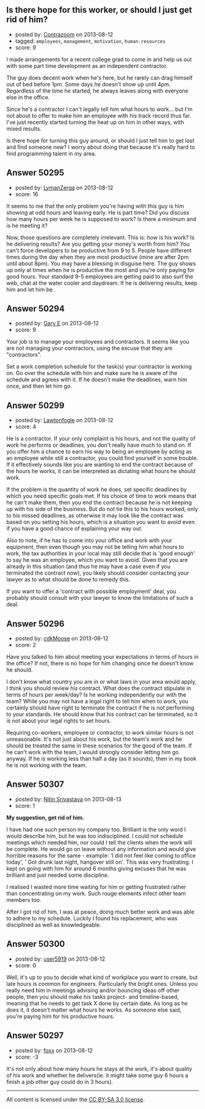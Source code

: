 ## Is there hope for this worker, or should I just get rid of him?

- posted by: [Contrazoom](https://stackexchange.com/users/-1/21821-contrazoom) on 2013-08-12
- tagged: `employees`, `management`, `motivation`, `human-resources`
- score: 9

I made arrangements for a recent college grad to come in and help us out with some part time development as an independent contractor.

The guy does decent work when he's here, but he rarely can drag himself out of bed before 1pm.  Some days he doesn't show up until 4pm.  Regardless of the time he started, he always leaves along with everyone else in the office.

Since he's a contractor I can't legally tell him what hours to work... but I'm not about to offer to make him an employee with his track record thus far.  I've just recently started turning the heat up on him in other ways, with mixed results.

Is there hope for turning this guy around, or should I just tell him to get lost and find someone new?  I worry about doing that because it's really hard to find programming talent in my area.


## Answer 50295

- posted by: [LymanZerga](https://stackexchange.com/users/-1/6148-lymanzerga) on 2013-08-12
- score: 16

It seems to me that the only problem you're having with this guy is him showing at odd hours and leaving early. He is part time? Did you discuss how many hours per week he is supposed to work? Is there a minimum and is he meeting it? 

Now, those questions are completely irrelevant. This is: how is his work? Is he delivering results? Are you getting your money's worth from him? You can't force developers to be productive from 9 to 5. People have different times during the day when they are most productive (mine are after 2pm until about 8pm). You may have a blessing in disguise here. The guy shows up only at times when he is productive the most and you're only paying for good hours. Your standard 9-5 employees are getting paid to also surf the web, chat at the water cooler and daydream. If he is delivering results, keep him and let him be.


## Answer 50294

- posted by: [Gary E](https://stackexchange.com/users/-1/2587-gary-e) on 2013-08-12
- score: 9

Your job is to manage your employees and contractors. It seems like you are not managing your contractors, using the excuse that they are "contractors". 

Set a work completion schedule for the task(s) your contractor is working on. Go over the schedule with him and make sure he is aware of the schedule and agrees with it. If he doesn't make the deadlines, warn him once, and then let him go.




## Answer 50299

- posted by: [Lawtonfogle](https://stackexchange.com/users/-1/27400-lawtonfogle) on 2013-08-12
- score: 4

He is a contractor.  If your only complaint is his hours, and not the quality of work he performs or deadlines, you don't really have much to stand on.  If you offer him a chance to earn his way to being an employee by acting as an employee while still a contractor, you could find yourself in some trouble.  If it effectively sounds like you are wanting to end the contract because of the hours he works, it can be interpreted as dictating what hours he should work.

If the problem is the quantity of work he does, set specific deadlines by which you need specific goals met.  If his choice of time to work means that he can't make them, then you end the contract because he is not keeping up with his side of the business.  But do not tie this to his hours worked, only to his missed deadlines, as otherwise it may look like the contract was based on you setting his hours, which is a situation you want to avoid even if you have a good chance of explaining your way out.

Also to note, if he has to come into your office and work with your equipment, then even though you may not be telling him what hours to work, the tax authorities in your local may still decide that is 'good enough' to say he was an employee, which you want to avoid.  Given that you are already in this situation (and thus he may have a case even if you terminated the contract now), you likely should consider contacting your lawyer as to what should be done to remedy this.

If you want to offer a 'contract with possible employment' deal, you probably should consult with your lawyer to know the limitations of such a deal.


## Answer 50296

- posted by: [cdkMoose](https://stackexchange.com/users/-1/12756-cdkmoose) on 2013-08-12
- score: 2

Have you talked to him about meeting your expectations in terms of hours in the office?  If not, there is no hope for him changing since he doesn't know he should.  

I don't know what country you are in or what laws in your area would apply, I think you should review his contract.  What does the contract stipulate in terms of hours per week/day?  Is he working independently our with the team?  While you may not have a legal right to tell him when to work, you certainly should have right to terminate the contract if he is not performing to your standards.  He should know that his contract can be terminated, so it is not about your legal rights to set hours.  

Requiring co-workers, employee or contractor, to work similar hours is not unreasonable.  It's not just about his work, but the team's work and he should be treated the same in these scenarios for the good of the team.  If he can't work with the team, I would strongly consider letting him go anyway.  If he is working less than half a day (as it sounds), then in my book he is not working with the team.


## Answer 50307

- posted by: [Nitin Srivastava](https://stackexchange.com/users/-1/17060-nitin-srivastava) on 2013-08-13
- score: 1

**My suggestion, get rid of him.** 

I have had one such person my company too. Brilliant is the only word I would describe him, but he was too indisciplined. I could not schedule meetings which needed him, nor could I tell the clients when the work will be complete. He would go on leave without any information and would give horrible reasons for the same - example: 'I did not feel like coming to office today', ' Got drunk last night, hangover still on'. This was very frustrating. I kept on going with him for around 6 months giving excuses that he was brilliant and just needed some discipline. 

I realised I wasted more time waiting for him or getting frustrated rather than concentrating on my work. Such rouge elements infect other team members too. 

After I got rid of him, I was at peace, doing much better work and was able to adhere to my schedule. Luckily I found his replacement, who was disciplined as well as knowledgeable. 


## Answer 50300

- posted by: [user5919](https://stackexchange.com/users/-1/27404-user5919) on 2013-08-12
- score: 0

Well, it's up to you to decide what kind of workplace you want to create, but late hours is common for engineers. Particularly the bright ones. Unless you really need him in meetings advising and/or bouncing ideas off other people, then you should make his tasks project- and timeline-based, meaning that he needs to get task X done by certain date. As long as he does it, it doesn't matter what hours he works. As someone else said, you're paying him for his productive hours. 


## Answer 50297

- posted by: [foxx](https://stackexchange.com/users/-1/27398-foxx) on 2013-08-12
- score: -3

It's not only about how many hours he stays at the work, it's about quality of his work and whether he delivers(ie. it might take some guy 6 hours a finish a job other guy could do in 3 hours).



---

All content is licensed under the [CC BY-SA 3.0 license](https://creativecommons.org/licenses/by-sa/3.0/).
